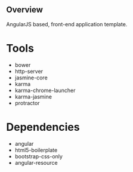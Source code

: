 Overview
----------
AngularJS based, front-end application template.

# Tools
 - bower
 - http-server
 - jasmine-core
 - karma
 - karma-chrome-launcher
 - karma-jasmine
 - protractor
 
# Dependencies
 - angular
 - html5-boilerplate
 - bootstrap-css-only
 - angular-resource
 